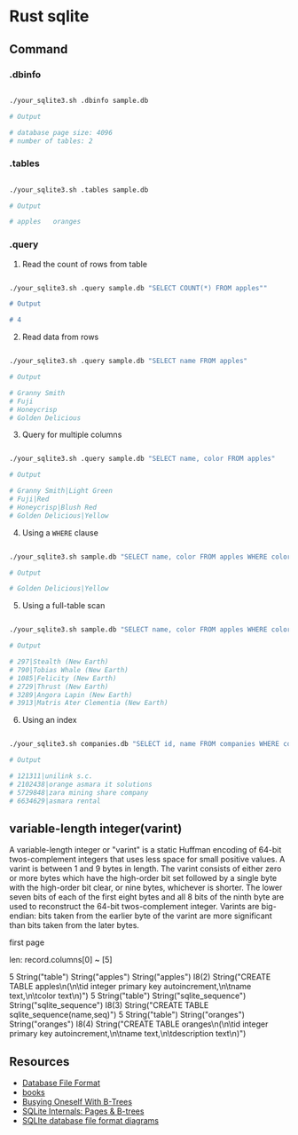 # Rust sqlite

## Command

### .dbinfo

```bash

./your_sqlite3.sh .dbinfo sample.db

# Output

# database page size: 4096
# number of tables: 2

```

### .tables

```bash

./your_sqlite3.sh .tables sample.db

# Output

# apples   oranges

```

### .query

1. Read the count of rows from table


```bash

./your_sqlite3.sh .query sample.db "SELECT COUNT(*) FROM apples""

# Output

# 4
```

2. Read data from rows


```bash

./your_sqlite3.sh .query sample.db "SELECT name FROM apples"

# Output

# Granny Smith
# Fuji
# Honeycrisp
# Golden Delicious
```

3. Query for multiple columns

```bash

./your_sqlite3.sh .query sample.db "SELECT name, color FROM apples"

# Output

# Granny Smith|Light Green
# Fuji|Red
# Honeycrisp|Blush Red
# Golden Delicious|Yellow

```

4. Using a `WHERE` clause


```bash

./your_sqlite3.sh sample.db "SELECT name, color FROM apples WHERE color = 'Yellow'"

# Output

# Golden Delicious|Yellow

```

5. Using a full-table scan


```bash

./your_sqlite3.sh sample.db "SELECT name, color FROM apples WHERE color = 'Yellow'"

# Output

# 297|Stealth (New Earth)
# 790|Tobias Whale (New Earth)
# 1085|Felicity (New Earth)
# 2729|Thrust (New Earth)
# 3289|Angora Lapin (New Earth)
# 3913|Matris Ater Clementia (New Earth)

```

6. Using an index


```bash

./your_sqlite3.sh companies.db "SELECT id, name FROM companies WHERE country = 'eritrea'"

# Output

# 121311|unilink s.c.
# 2102438|orange asmara it solutions
# 5729848|zara mining share company
# 6634629|asmara rental

```

## variable-length integer(varint)
A variable-length integer or "varint" is a static Huffman encoding of 64-bit twos-complement integers that uses less space for small positive values. A varint is between 1 and 9 bytes in length. The varint consists of either zero or more bytes which have the high-order bit set followed by a single byte with the high-order bit clear, or nine bytes, whichever is shorter. The lower seven bits of each of the first eight bytes and all 8 bits of the ninth byte are used to reconstruct the 64-bit twos-complement integer. Varints are big-endian: bits taken from the earlier byte of the varint are more significant than bits taken from the later bytes. 

first page

len: 
record.columns[0] ~ [5]

5
String("table")
String("apples")
String("apples")
I8(2)
String("CREATE TABLE apples\n(\n\tid integer primary key autoincrement,\n\tname text,\n\tcolor text\n)")
5
String("table")
String("sqlite_sequence")
String("sqlite_sequence")
I8(3)
String("CREATE TABLE sqlite_sequence(name,seq)")
5
String("table")
String("oranges")
String("oranges")
I8(4)
String("CREATE TABLE oranges\n(\n\tid integer primary key autoincrement,\n\tname text,\n\tdescription text\n)")


## Resources
- [Database File Format](https://www.sqlite.org/fileformat.html)
- [books](https://www.sqlite.org/books.html)
- [Busying Oneself With B-Trees](https://medium.com/basecs/busying-oneself-with-b-trees-78bbf10522e7)
- [SQLite Internals: Pages & B-trees](https://fly.io/blog/sqlite-internals-btree/)
- [SQLIte database file format diagrams](https://saveriomiroddi.github.io/SQLIte-database-file-format-diagrams/)

